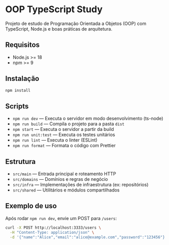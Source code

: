 # OOP TypeScript Study

Projeto de estudo de Programação Orientada a Objetos (OOP) com TypeScript, Node.js e boas práticas de arquitetura.

## Requisitos

- Node.js >= 18
- npm >= 9

## Instalação

```bash
npm install
```

## Scripts

- `npm run dev` — Executa o servidor em modo desenvolvimento (ts-node)
- `npm run build` — Compila o projeto para a pasta `dist`
- `npm start` — Executa o servidor a partir da build
- `npm run unit:test` — Executa os testes unitários
- `npm run lint` — Executa o linter (ESLint)
- `npm run format` — Formata o código com Prettier

## Estrutura

- `src/main` — Entrada principal e roteamento HTTP
- `src/domains` — Domínios e regras de negócio
- `src/infra` — Implementações de infraestrutura (ex: repositórios)
- `src/shared` — Utilitários e módulos compartilhados

## Exemplo de uso

Após rodar `npm run dev`, envie um POST para `/users`:

```bash
curl -X POST http://localhost:3333/users \
  -H "Content-Type: application/json" \
  -d '{"name":"Alice","email":"alice@example.com","password":"123456"}'
```
